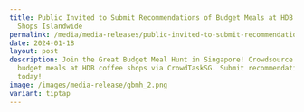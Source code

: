 ```yaml
---
title: Public Invited to Submit Recommendations of Budget Meals at HDB Coffee
  Shops Islandwide
permalink: /media/media-releases/public-invited-to-submit-recommendations-of-budget-meals/
date: 2024-01-18
layout: post
description: Join the Great Budget Meal Hunt in Singapore! Crowdsource and find
  budget meals at HDB coffee shops via CrowdTaskSG. Submit recommendations
  today!
image: /images/media-release/gbmh_2.png
variant: tiptap
---
```

